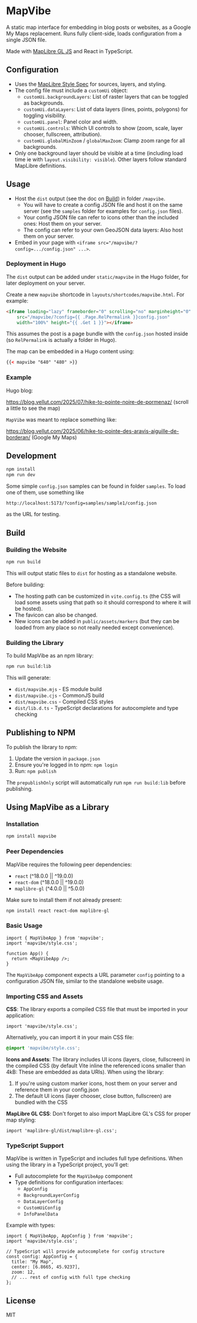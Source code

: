 # MapVibe

A static map interface for embedding in blog posts or websites, as a Google My Maps replacement. Runs fully client-side, loads configuration from a single JSON file.

Made with [MapLibre GL JS](https://maplibre.org/maplibre-gl-js/docs/) and React in TypeScript.

## Configuration

- Uses the [MapLibre Style Spec](https://maplibre.org/maplibre-style-spec/) for sources, layers, and styling.
- The config file must include a `customUi` object:
  - `customUi.backgroundLayers`: List of raster layers that can be toggled as backgrounds.
  - `customUi.dataLayers`: List of data layers (lines, points, polygons) for toggling visibility.
  - `customUi.panel`: Panel color and width.
  - `customUi.controls`: Which UI controls to show (zoom, scale, layer chooser, fullscreen, attribution).
  - `customUi.globalMinZoom` / `globalMaxZoom`: Clamp zoom range for all backgrounds.
- Only one background layer should be visible at a time (including load time ie with `layout.visibility: visible`). Other layers follow standard MapLibre definitions.

## Usage

- Host the `dist` output (see the doc on [Build](#build)) in folder `/mapvibe`.
  - You will have to create a config JSON file and host it on the same server (see the `samples` folder for examples for `config.json` files).
  - Your config JSON file can refer to icons other than the included ones: Host them on your server.
  - The config can refer to your own GeoJSON data layers: Also host them on your server.
- Embed in your page with `<iframe src="/mapvibe/?config=.../config.json" ...>`.

### Deployment in Hugo

The `dist` output can be added under `static/mapvibe` in the Hugo folder, for later deployment on your server.

Create a new `mapvibe` shortcode in `layouts/shortcodes/mapvibe.html`. For example:

```html
<iframe loading="lazy" frameborder="0" scrolling="no" marginheight="0" marginwidth="0" 
    src="/mapvibe/?config={{ .Page.RelPermalink }}config.json" 
    width="100%" height="{{ .Get 1 }}"></iframe>
```

This assumes the post is a page bundle with the `config.json` hosted inside (so `RelPermalink` is actually a folder in Hugo).

The map can be embedded in a Hugo content using:

```html
{{< mapvibe "640" "480" >}}
```

### Example

Hugo blog:

https://blog.vellut.com/2025/07/hike-to-pointe-noire-de-pormenaz/ (scroll a little to see the map)

`MapVibe` was meant to replace something like:

https://blog.vellut.com/2025/06/hike-to-pointe-des-aravis-aiguille-de-borderan/ (Google My Maps)

## Development

```bash
npm install
npm run dev
```

Some simple `config.json` samples can be found in folder `samples`. To load one of them, use something like

`http://localhost:5173/?config=samples/sample1/config.json`

as the URL for testing.

## Build

### Building the Website

```bash
npm run build
```

This will output static files to `dist` for hosting as a standalone website.

Before building:
- The hosting path can be customized in `vite.config.ts` (the CSS will load some assets using that path so it should correspond to where it will be hosted).
- The favicon can also be changed.
- New icons can be added in `public/assets/markers` (but they can be loaded from any place so not really needed except convenience).

### Building the Library

To build MapVibe as an npm library:

```bash
npm run build:lib
```

This will generate:
- `dist/mapvibe.mjs` - ES module build
- `dist/mapvibe.cjs` - CommonJS build
- `dist/mapvibe.css` - Compiled CSS styles
- `dist/lib.d.ts` - TypeScript declarations for autocomplete and type checking

## Publishing to NPM

To publish the library to npm:

1. Update the version in `package.json`
2. Ensure you're logged in to npm: `npm login`
3. Run: `npm publish`

The `prepublishOnly` script will automatically run `npm run build:lib` before publishing.

## Using MapVibe as a Library

### Installation

```bash
npm install mapvibe
```

### Peer Dependencies

MapVibe requires the following peer dependencies:
- `react` (^18.0.0 || ^19.0.0)
- `react-dom` (^18.0.0 || ^19.0.0)
- `maplibre-gl` (^4.0.0 || ^5.0.0)

Make sure to install them if not already present:

```bash
npm install react react-dom maplibre-gl
```

### Basic Usage

```tsx
import { MapVibeApp } from 'mapvibe';
import 'mapvibe/style.css';

function App() {
  return <MapVibeApp />;
}
```

The `MapVibeApp` component expects a URL parameter `config` pointing to a configuration JSON file, similar to the standalone website usage.

### Importing CSS and Assets

**CSS**: The library exports a compiled CSS file that must be imported in your application:

```tsx
import 'mapvibe/style.css';
```

Alternatively, you can import it in your main CSS file:

```css
@import 'mapvibe/style.css';
```

**Icons and Assets**: The library includes UI icons (layers, close, fullscreen) in the compiled CSS (by default Vite inline the referenced icons smaller than 4kB: These are embedded as data URIs). When using the library:

1. If you're using custom marker icons, host them on your server and reference them in your config.json
2. The default UI icons (layer chooser, close button, fullscreen) are bundled with the CSS

**MapLibre GL CSS**: Don't forget to also import MapLibre GL's CSS for proper map styling:

```tsx
import 'maplibre-gl/dist/maplibre-gl.css';
```

### TypeScript Support

MapVibe is written in TypeScript and includes full type definitions. When using the library in a TypeScript project, you'll get:

- Full autocomplete for the `MapVibeApp` component
- Type definitions for configuration interfaces:
  - `AppConfig`
  - `BackgroundLayerConfig`
  - `DataLayerConfig`
  - `CustomUiConfig`
  - `InfoPanelData`

Example with types:

```tsx
import { MapVibeApp, AppConfig } from 'mapvibe';
import 'mapvibe/style.css';

// TypeScript will provide autocomplete for config structure
const config: AppConfig = {
  title: "My Map",
  center: [6.8665, 45.9237],
  zoom: 12,
  // ... rest of config with full type checking
};
```



## License

MIT